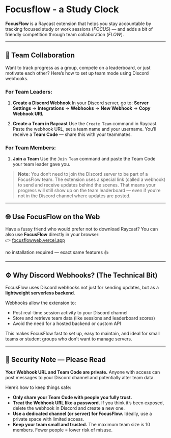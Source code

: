 # Focusflow - a Study Clock

**FocusFlow** is a Raycast extension that helps you stay accountable by tracking focused study or work sessions (*FOCUS*) — and adds a bit of friendly competition through team collaboration (*FLOW*).

---

## 👥 Team Collaboration

Want to track progress as a group, compete on a leaderboard, or just motivate each other? Here’s how to set up team mode using Discord webhooks.

### For Team Leaders:

1. **Create a Discord Webhook**
   In your Discord server, go to:
   **Server Settings** → **Integrations** → **Webhooks** → **New Webhook** → **Copy Webhook URL**

2. **Create a Team in Raycast**
   Use the `Create Team` command in Raycast.
   Paste the webhook URL, set a team name and your username.
   You’ll receive a **Team Code** — share this with your teammates.

### For Team Members:

1. **Join a Team**
   Use the `Join Team` command and paste the Team Code your team leader gave you.

> **Note:** You don’t need to join the Discord server to be part of a FocusFlow team. The extension uses a special link (called a webhook) to send and receive updates behind the scenes. That means your progress will still show up on the team leaderboard — even if you’re not in the Discord channel where updates are posted.

---

## 🌐 Use FocusFlow on the Web

Have a fussy friend who would prefer not to download Raycast? You can also use **FocusFlow** directly in your browser:  
👉 [focusflowweb.vercel.app](https://focusflowweb.vercel.app)

no installation required — exact same features 👍

---

## ⚙️ Why Discord Webhooks? (The Technical Bit)

FocusFlow uses Discord webhooks not just for sending updates, but as a **lightweight serverless backend**.

Webhooks allow the extension to:

* Post real-time session activity to your Discord channel
* Store and retrieve team data (like sessions and leaderboard scores)
* Avoid the need for a hosted backend or custom API

This makes FocusFlow fast to set up, easy to maintain, and ideal for small teams or student groups who don’t want to manage servers.

---

## 🔐 Security Note — Please Read

**Your Webhook URL and Team Code are private.** Anyone with access can post messages to your Discord channel and potentially alter team data.

Here’s how to keep things safe:

* **Only share your Team Code with people you fully trust.**
* **Treat the Webhook URL like a password.** If you think it’s been exposed, delete the webhook in Discord and create a new one.
* **Use a dedicated channel (or server) for FocusFlow.** Ideally, use a private space with limited access.
* **Keep your team small and trusted.** The maximum team size is 10 members. Fewer people = lower risk of misuse.

